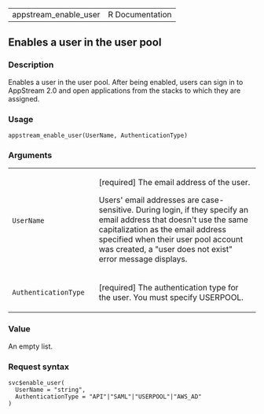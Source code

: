 <table style="width: 100%;">
<tbody>
<tr class="odd">
<td>appstream_enable_user</td>
<td style="text-align: right;">R Documentation</td>
</tr>
</tbody>
</table>

## Enables a user in the user pool

### Description

Enables a user in the user pool. After being enabled, users can sign in
to AppStream 2.0 and open applications from the stacks to which they are
assigned.

### Usage

    appstream_enable_user(UserName, AuthenticationType)

### Arguments

<table>
<colgroup>
<col style="width: 35%" />
<col style="width: 65%" />
</colgroup>
<tbody>
<tr class="odd">
<td><code id="appstream_enable_user_:_UserName">UserName</code></td>
<td><p>[required] The email address of the user.</p>
<p>Users' email addresses are case-sensitive. During login, if they
specify an email address that doesn't use the same capitalization as the
email address specified when their user pool account was created, a
"user does not exist" error message displays.</p></td>
</tr>
<tr class="even">
<td><code
id="appstream_enable_user_:_AuthenticationType">AuthenticationType</code></td>
<td><p>[required] The authentication type for the user. You must specify
USERPOOL.</p></td>
</tr>
</tbody>
</table>

### Value

An empty list.

### Request syntax

    svc$enable_user(
      UserName = "string",
      AuthenticationType = "API"|"SAML"|"USERPOOL"|"AWS_AD"
    )
